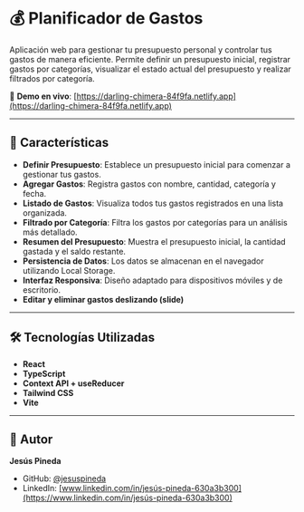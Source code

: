 
# 💰 Planificador de Gastos

Aplicación web para gestionar tu presupuesto personal y controlar tus gastos de manera eficiente. Permite definir un presupuesto inicial, registrar gastos por categorías, visualizar el estado actual del presupuesto y realizar filtrados por categoría.

🔗 **Demo en vivo**: [https://darling-chimera-84f9fa.netlify.app](https://darling-chimera-84f9fa.netlify.app)

---

## 🧩 Características

- **Definir Presupuesto**: Establece un presupuesto inicial para comenzar a gestionar tus gastos.
- **Agregar Gastos**: Registra gastos con nombre, cantidad, categoría y fecha.
- **Listado de Gastos**: Visualiza todos tus gastos registrados en una lista organizada.
- **Filtrado por Categoría**: Filtra los gastos por categorías para un análisis más detallado.
- **Resumen del Presupuesto**: Muestra el presupuesto inicial, la cantidad gastada y el saldo restante.
- **Persistencia de Datos**: Los datos se almacenan en el navegador utilizando Local Storage.
- **Interfaz Responsiva**: Diseño adaptado para dispositivos móviles y de escritorio.
- **Editar y eliminar gastos deslizando (slide)**

---

## 🛠️ Tecnologías Utilizadas

- **React**
- **TypeScript**
- **Context API + useReducer**
- **Tailwind CSS**
- **Vite**

---

## 🙌 Autor

**Jesús Pineda**

- GitHub: [@jesuspineda](https://github.com/jesuspineda)
- LinkedIn: <u>[www.linkedin.com/in/jesús-pineda-630a3b300](https://www.linkedin.com/in/jesús-pineda-630a3b300)</u>
